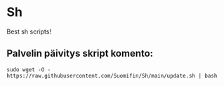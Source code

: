 # Sh
Best sh scripts!

## Palvelin päivitys skript komento:

```
sudo wget -O - https://raw.githubusercontent.com/Suomifin/Sh/main/update.sh | bash

```

